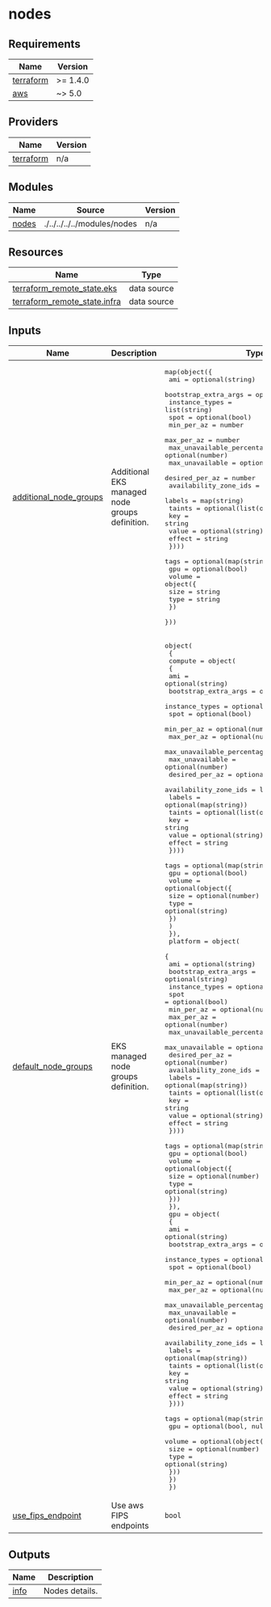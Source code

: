 # nodes

<!-- BEGINNING OF PRE-COMMIT-TERRAFORM DOCS HOOK -->
## Requirements

| Name | Version |
|------|---------|
| <a name="requirement_terraform"></a> [terraform](#requirement\_terraform) | >= 1.4.0 |
| <a name="requirement_aws"></a> [aws](#requirement\_aws) | ~> 5.0 |

## Providers

| Name | Version |
|------|---------|
| <a name="provider_terraform"></a> [terraform](#provider\_terraform) | n/a |

## Modules

| Name | Source | Version |
|------|--------|---------|
| <a name="module_nodes"></a> [nodes](#module\_nodes) | ./../../../../modules/nodes | n/a |

## Resources

| Name | Type |
|------|------|
| [terraform_remote_state.eks](https://registry.terraform.io/providers/hashicorp/terraform/latest/docs/data-sources/remote_state) | data source |
| [terraform_remote_state.infra](https://registry.terraform.io/providers/hashicorp/terraform/latest/docs/data-sources/remote_state) | data source |

## Inputs

| Name | Description | Type | Default | Required |
|------|-------------|------|---------|:--------:|
| <a name="input_additional_node_groups"></a> [additional\_node\_groups](#input\_additional\_node\_groups) | Additional EKS managed node groups definition. | <pre>map(object({<br/>    ami                        = optional(string)<br/>    bootstrap_extra_args       = optional(string)<br/>    instance_types             = list(string)<br/>    spot                       = optional(bool)<br/>    min_per_az                 = number<br/>    max_per_az                 = number<br/>    max_unavailable_percentage = optional(number)<br/>    max_unavailable            = optional(number)<br/>    desired_per_az             = number<br/>    availability_zone_ids      = list(string)<br/>    labels                     = map(string)<br/>    taints = optional(list(object({<br/>      key    = string<br/>      value  = optional(string)<br/>      effect = string<br/>    })))<br/>    tags = optional(map(string), {})<br/>    gpu  = optional(bool)<br/>    volume = object({<br/>      size = string<br/>      type = string<br/>    })<br/>  }))</pre> | `null` | no |
| <a name="input_default_node_groups"></a> [default\_node\_groups](#input\_default\_node\_groups) | EKS managed node groups definition. | <pre>object(<br/>    {<br/>      compute = object(<br/>        {<br/>          ami                        = optional(string)<br/>          bootstrap_extra_args       = optional(string)<br/>          instance_types             = optional(list(string))<br/>          spot                       = optional(bool)<br/>          min_per_az                 = optional(number)<br/>          max_per_az                 = optional(number)<br/>          max_unavailable_percentage = optional(number)<br/>          max_unavailable            = optional(number)<br/>          desired_per_az             = optional(number)<br/>          availability_zone_ids      = list(string)<br/>          labels                     = optional(map(string))<br/>          taints = optional(list(object({<br/>            key    = string<br/>            value  = optional(string)<br/>            effect = string<br/>          })))<br/>          tags = optional(map(string))<br/>          gpu  = optional(bool)<br/>          volume = optional(object({<br/>            size = optional(number)<br/>            type = optional(string)<br/>            })<br/>          )<br/>      }),<br/>      platform = object(<br/>        {<br/>          ami                        = optional(string)<br/>          bootstrap_extra_args       = optional(string)<br/>          instance_types             = optional(list(string))<br/>          spot                       = optional(bool)<br/>          min_per_az                 = optional(number)<br/>          max_per_az                 = optional(number)<br/>          max_unavailable_percentage = optional(number)<br/>          max_unavailable            = optional(number)<br/>          desired_per_az             = optional(number)<br/>          availability_zone_ids      = list(string)<br/>          labels                     = optional(map(string))<br/>          taints = optional(list(object({<br/>            key    = string<br/>            value  = optional(string)<br/>            effect = string<br/>          })))<br/>          tags = optional(map(string))<br/>          gpu  = optional(bool)<br/>          volume = optional(object({<br/>            size = optional(number)<br/>            type = optional(string)<br/>          }))<br/>      }),<br/>      gpu = object(<br/>        {<br/>          ami                        = optional(string)<br/>          bootstrap_extra_args       = optional(string)<br/>          instance_types             = optional(list(string))<br/>          spot                       = optional(bool)<br/>          min_per_az                 = optional(number)<br/>          max_per_az                 = optional(number)<br/>          max_unavailable_percentage = optional(number)<br/>          max_unavailable            = optional(number)<br/>          desired_per_az             = optional(number)<br/>          availability_zone_ids      = list(string)<br/>          labels                     = optional(map(string))<br/>          taints = optional(list(object({<br/>            key    = string<br/>            value  = optional(string)<br/>            effect = string<br/>          })))<br/>          tags = optional(map(string), {})<br/>          gpu  = optional(bool, null)<br/>          volume = optional(object({<br/>            size = optional(number)<br/>            type = optional(string)<br/>          }))<br/>      })<br/>  })</pre> | `null` | no |
| <a name="input_use_fips_endpoint"></a> [use\_fips\_endpoint](#input\_use\_fips\_endpoint) | Use aws FIPS endpoints | `bool` | `false` | no |

## Outputs

| Name | Description |
|------|-------------|
| <a name="output_info"></a> [info](#output\_info) | Nodes details. |
<!-- END OF PRE-COMMIT-TERRAFORM DOCS HOOK -->
